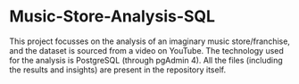 # Music-Store-Analysis-SQL

This project focusses on the analysis of an imaginary music store/franchise, and the dataset is sourced from a video on YouTube. The technology used for the analysis is PostgreSQL (through pgAdmin 4). All the files (including the results and insights) are present in the repository itself.
